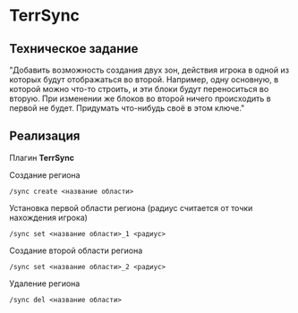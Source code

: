 # TerrSync

## Техническое задание

"Добавить возможность создания двух зон, 
действия игрока в одной из которых будут отображаться во второй.
Например, одну основную, в которой можно что-то строить, и эти блоки будут переноситься во вторую.
При изменении же блоков во второй ничего происходить в первой не будет.
Придумать что-нибудь своё в этом ключе."

## Реализация

Плагин **TerrSync**

Создание региона
```
/sync create <название области>
```

Установка первой области региона (радиус считается от точки нахождения игрока)
```
/sync set <название области>_1 <радиус>
```

Создание второй области региона
```
/sync set <название области>_2 <радиус>
```

Удаление региона
```
/sync del <название области>
```
